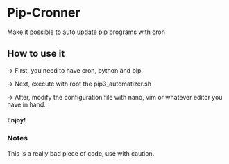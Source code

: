 # Pip-Cronner
Make it possible to auto update pip programs with cron

## How to use it

-> First, you need to have cron, python and pip.

-> Next, execute with root the pip3_automatizer.sh

-> After, modify the configuration file with nano, vim or whatever editor you have in hand.

#### Enjoy!


### Notes

This is a really bad piece of code, use with caution.
